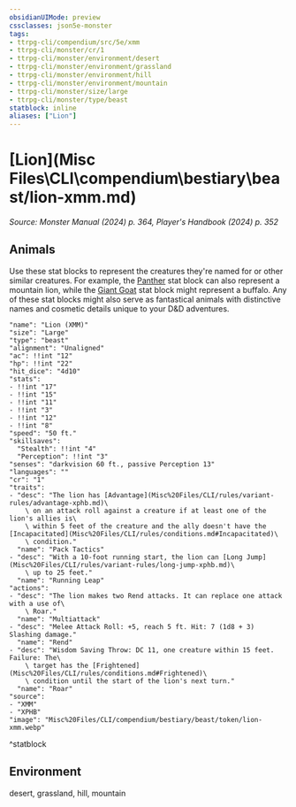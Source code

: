 ```yaml
---
obsidianUIMode: preview
cssclasses: json5e-monster
tags:
- ttrpg-cli/compendium/src/5e/xmm
- ttrpg-cli/monster/cr/1
- ttrpg-cli/monster/environment/desert
- ttrpg-cli/monster/environment/grassland
- ttrpg-cli/monster/environment/hill
- ttrpg-cli/monster/environment/mountain
- ttrpg-cli/monster/size/large
- ttrpg-cli/monster/type/beast
statblock: inline
aliases: ["Lion"]
---
```

# [Lion](Misc Files\CLI\compendium\bestiary\beast/lion-xmm.md)
*Source: Monster Manual (2024) p. 364, Player's Handbook (2024) p. 352*  

## Animals

Use these stat blocks to represent the creatures they're named for or other similar creatures. For example, the [Panther](Misc%20Files/CLI/compendium/bestiary/beast/panther-xmm.md) stat block can also represent a mountain lion, while the [Giant Goat](Misc%20Files/CLI/compendium/bestiary/beast/giant-goat-xmm.md) stat block might represent a buffalo. Any of these stat blocks might also serve as fantastical animals with distinctive names and cosmetic details unique to your D&D adventures.

```statblock
"name": "Lion (XMM)"
"size": "Large"
"type": "beast"
"alignment": "Unaligned"
"ac": !!int "12"
"hp": !!int "22"
"hit_dice": "4d10"
"stats":
- !!int "17"
- !!int "15"
- !!int "11"
- !!int "3"
- !!int "12"
- !!int "8"
"speed": "50 ft."
"skillsaves":
  "Stealth": !!int "4"
  "Perception": !!int "3"
"senses": "darkvision 60 ft., passive Perception 13"
"languages": ""
"cr": "1"
"traits":
- "desc": "The lion has [Advantage](Misc%20Files/CLI/rules/variant-rules/advantage-xphb.md)\
    \ on an attack roll against a creature if at least one of the lion's allies is\
    \ within 5 feet of the creature and the ally doesn't have the [Incapacitated](Misc%20Files/CLI/rules/conditions.md#Incapacitated)\
    \ condition."
  "name": "Pack Tactics"
- "desc": "With a 10-foot running start, the lion can [Long Jump](Misc%20Files/CLI/rules/variant-rules/long-jump-xphb.md)\
    \ up to 25 feet."
  "name": "Running Leap"
"actions":
- "desc": "The lion makes two Rend attacks. It can replace one attack with a use of\
    \ Roar."
  "name": "Multiattack"
- "desc": "Melee Attack Roll: +5, reach 5 ft. Hit: 7 (1d8 + 3) Slashing damage."
  "name": "Rend"
- "desc": "Wisdom Saving Throw: DC 11, one creature within 15 feet. Failure: The\
    \ target has the [Frightened](Misc%20Files/CLI/rules/conditions.md#Frightened)\
    \ condition until the start of the lion's next turn."
  "name": "Roar"
"source":
- "XMM"
- "XPHB"
"image": "Misc%20Files/CLI/compendium/bestiary/beast/token/lion-xmm.webp"
```
^statblock

## Environment

desert, grassland, hill, mountain